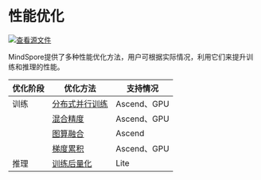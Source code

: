 # 性能优化

[![查看源文件](./_static/logo_source.png)](https://gitee.com/mindspore/docs/blob/r1.0/docs/programming_guide/source_zh_cn/performance_optimization.md)

MindSpore提供了多种性能优化方法，用户可根据实际情况，利用它们来提升训练和推理的性能。

| 优化阶段 | 优化方法 | 支持情况 |
| --- | --- | --- |
| 训练 | [分布式并行训练](https://www.mindspore.cn/tutorial/training/zh-CN/r1.0/advanced_use/distributed_training_tutorials.html) | Ascend、GPU |
| | [混合精度](https://www.mindspore.cn/tutorial/training/zh-CN/r1.0/advanced_use/enable_mixed_precision.html) | Ascend、GPU |
| | [图算融合](https://www.mindspore.cn/tutorial/training/zh-CN/r1.0/advanced_use/enable_graph_kernel_fusion.html) | Ascend |
| | [梯度累积](https://www.mindspore.cn/tutorial/training/zh-CN/r1.0/advanced_use/apply_gradient_accumulation.html) | Ascend、GPU |
| 推理 | [训练后量化](https://www.mindspore.cn/tutorial/lite/zh-CN/r1.0/use/post_training_quantization.html) | Lite |

